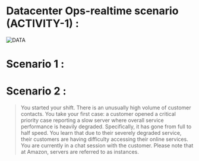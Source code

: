 # Datacenter Ops-realtime scenario (ACTIVITY-1) : 

![DATA](https://raw.github.com/karthikeya03/IMAGES/JustMain/image123.png)

# Scenario 1 : 


# Scenario 2 : 
>You started your shift. There is an unusually high volume of customer contacts. You take your first case: a customer opened a critical priority case reporting a slow server where overall service performance is heavily degraded. Specifically, it has gone from full to half speed. You learn that due to their severely degraded service, their customers are having difficulty accessing their online services. You are currently in a chat session with the customer. Please note that at Amazon, servers are referred to as instances.
